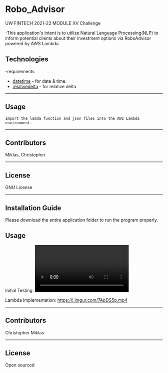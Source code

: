 # Robo_Advisor
UW FINTECH 2021-22 MODULE XV Challenge

-This application's intent is to utilize Natural Language Processing(NLP) to inform potential clients about their investment options via RoboAdvisor powered by AWS Lambda.

## Technologies
-requirements

- [datetime](https://pypi.org/project/datetime/) - for date & time.
- [relativedelta](https://pypi.org/project/python-dateutil/) - for relative delta

---							
## Usage

	Import the lamda function and json files into the AWS Lambda environment. 
---					

## Contributors
 
Miklas, Christopher.   

---

## License

GNU License

---

## Installation Guide

Please download the entire application folder to run the program properly.


## Usage

Initial Testing:
![Initial Testing](https://i.imgur.com/hQF1Lsa.mp4)


Lambda Implementation:
https://i.imgur.com/7ApDS5p.mp4


---

## Contributors

Christopher Miklas

---

## License

Open sourced
